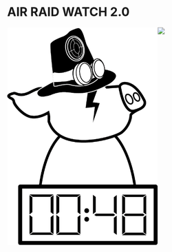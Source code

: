 
<h1>AIR RAID WATCH 2.0</h1>

<div style="display: flex; align-items: flex-start;">
  <!-- Левое изображение -->
  <img src="https://github.com/Dast1n0k/AIR-RAID-WATCH-2.0/blob/main/images/logo.png" alt="Описание изображения" width="350">

  <!-- Гифка справа с отступами -->
  <img src="https://media.giphy.com/media/7kMMONLbpGC0AhJ0VO/giphy.gif" width="500">
</div>





